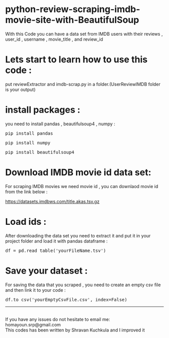 # python-review-scraping-imdb-movie-site-with-BeautifulSoup
With this Code you can have a data set from IMDB users with their reviews , user_id , username , movie_title , and review_id

# Lets start to learn how to use this code :

put reviewExtractor and imdb-scrap.py in a folder.(UserReviewIMDB folder is your output)

# install packages :
you need to install pandas , beautifulsoup4 , numpy :
<div class="highlight highlight-source-shell"><pre>pip install pandas</pre></div>
<div class="highlight highlight-source-shell"><pre>pip install numpy</pre></div>
<div class="highlight highlight-source-shell"><pre>pip install beautifulsoup4</pre></div>

# Download IMDB movie id data set:
For scraping IMDB movies we need movie id , you can downlaod movie id from the link below :
<div class="highlight highlight-source-shell"><a href="https://datasets.imdbws.com/title.akas.tsv.gz">https://datasets.imdbws.com/title.akas.tsv.gz</a></div>

# Load ids :
After downloading the data set you need to extract it and put it in your project folder and load it with pandas dataframe :
<div class="highlight highlight-source-shell"><pre>df = pd.read_table('yourFileName.tsv')</pre></div>

# Save your dataset :
For saving the data that you scraped , you need to create an empty csv file and then link it to your code :
<div class="highlight highlight-source-shell"><pre>df.to_csv('yourEmptyCsvFile.csv', index=False)</pre></div>


<hr>
<br>
If you have any issues do not hesitate to email me: homayoun.srp@gmail.com
<br>
This codes has been written by Shravan Kuchkula and I improved it

